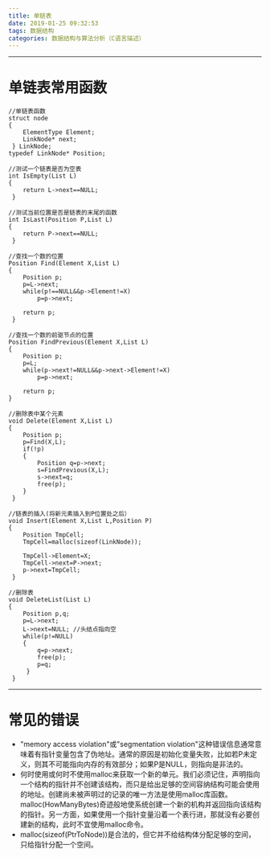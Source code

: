 ```yaml
---
title: 单链表
date: 2019-01-25 09:32:53
tags: 数据结构
categories: 数据结构与算法分析（C语言描述）
---
```

---
# 单链表常用函数
	//单链表函数
	struct node
	{
		ElementType Element;
		LinkNode* next;
	 } LinkNode;
	typedef LinkNode* Position; 
	 
	//测试一个链表是否为空表
	int IsEmpty(List L)
	{
		return L->next==NULL;
	 } 
	
	//测试当前位置是否是链表的末尾的函数
	int IsLast(Position P,List L)
	{
		return P->next==NULL;
	 } 
	
	//查找一个数的位置
	Position Find(Element X,List L)
	{
		Position p;
		p=L->next;
		while(p!==NULL&&p->Element!=X)
			p=p->next;
		
		return p;
	 } 
	
	//查找一个数的前驱节点的位置
	Position FindPrevious(Element X,List L)
	{
		Position p;
		p=L;
		while(p->next!=NULL&&p->next->Element!=X)
			p=p->next;
		
		return p;
	}
	
	//删除表中某个元素
	void Delete(Element X,List L)
	{
		Position p;
		p=Find(X,L);
		if(!p)
		{
			Position q=p->next;
			s=FindPrevious(X,L);
			s->next=q;
			free(p);
		}
	 } 
	 
	//链表的插入(将新元素插入到P位置处之后） 
	void Insert(Element X,List L,Position P)
	{
		Position TmpCell;
		TmpCell=malloc(sizeof(LinkNode));
		
		TmpCell->Element=X;
		TmpCell->next=P->next;
		p->next=TmpCell;
	 }
	 
	//删除表
	void DeleteList(List L)
	{
		Position p,q;
		p=L->next;
		L->next=NULL; //头结点指向空
		while(p!=NULL)
		{
			q=p->next;
			free(p);
			p=q;
		 } 
	 } 

---
# 常见的错误
* "memory access violation"或"segmentation violation"这种错误信息通常意味着有指针变量包含了伪地址。通常的原因是初始化变量失败，比如若P未定义，则其不可能指向内存的有效部分；如果P是NULL，则指向是非法的。
* 何时使用或何时不使用malloc来获取一个新的单元。我们必须记住，声明指向一个结构的指针并不创建该结构，而只是给出足够的空间容纳结构可能会使用的地址。创建尚未被声明过的记录的唯一方法是使用malloc库函数。malloc(HowManyBytes)奇迹般地使系统创建一个新的机构并返回指向该结构的指针。另一方面，如果使用一个指针变量沿着一个表行进，那就没有必要创建新的结构，此时不宜使用malloc命令。
* malloc(sizeof(PtrToNode))是合法的，但它并不给结构体分配足够的空间，只给指针分配一个空间。